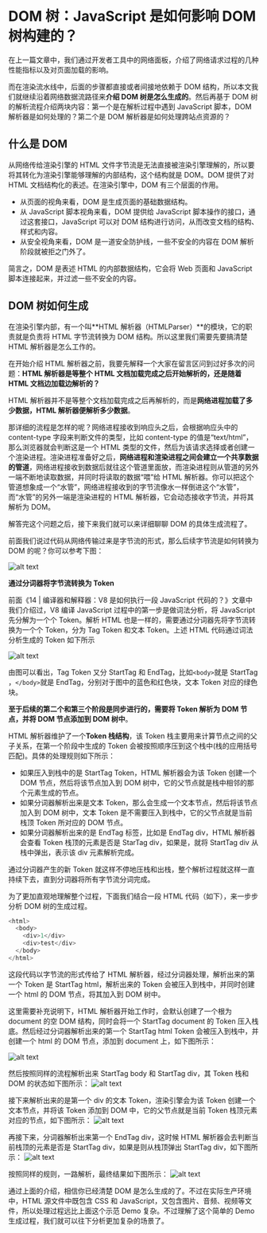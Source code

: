 # DOM 树：JavaScript 是如何影响 DOM 树构建的？

在上一篇文章中，我们通过开发者工具中的网络面板，介绍了网络请求过程的几种性能指标以及对页面加载的影响。

而在渲染流水线中，后面的步骤都直接或者间接地依赖于 DOM 结构，所以本文我们就继续沿着网络数据流路径来**介绍 DOM 树是怎么生成的**。然后再基于 DOM 树的解析流程介绍两块内容：第一个是在解析过程中遇到 JavaScript 脚本，DOM 解析器是如何处理的？第二个是 DOM 解析器是如何处理跨站点资源的？

## 什么是 DOM

从网络传给渲染引擎的 HTML 文件字节流是无法直接被渲染引擎理解的，所以要将其转化为渲染引擎能够理解的内部结构，这个结构就是 DOM。DOM 提供了对 HTML 文档结构化的表述。在渲染引擎中，DOM 有三个层面的作用。

- 从页面的视角来看，DOM 是生成页面的基础数据结构。
- 从 JavaScript 脚本视角来看，DOM 提供给 JavaScript 脚本操作的接口，通过这套接口，JavaScript 可以对 DOM 结构进行访问，从而改变文档的结构、样式和内容。
- 从安全视角来看，DOM 是一道安全防护线，一些不安全的内容在 DOM 解析阶段就被拒之门外了。

简言之，DOM 是表述 HTML 的内部数据结构，它会将 Web 页面和 JavaScript 脚本连接起来，并过滤一些不安全的内容。

## DOM 树如何生成

在渲染引擎内部，有一个叫**HTML 解析器（HTMLParser）**的模块，它的职责就是负责将 HTML 字节流转换为 DOM 结构。所以这里我们需要先要搞清楚 HTML 解析器是怎么工作的。

在开始介绍 HTML 解析器之前，我要先解释一个大家在留言区问到过好多次的问题：**HTML 解析器是等整个 HTML 文档加载完成之后开始解析的，还是随着 HTML 文档边加载边解析的？**

HTML 解析器并不是等整个文档加载完成之后再解析的，而是**网络进程加载了多少数据，HTML 解析器便解析多少数据**。

那详细的流程是怎样的呢？网络进程接收到响应头之后，会根据响应头中的 content-type 字段来判断文件的类型，比如 content-type 的值是“text/html”，那么浏览器就会判断这是一个 HTML 类型的文件，然后为该请求选择或者创建一个渲染进程。渲染进程准备好之后，**网络进程和渲染进程之间会建立一个共享数据的管道**，网络进程接收到数据后就往这个管道里面放，而渲染进程则从管道的另外一端不断地读取数据，并同时将读取的数据“喂”给 HTML 解析器。你可以把这个管道想象成一个“水管”，网络进程接收到的字节流像水一样倒进这个“水管”，而“水管”的另外一端是渲染进程的 HTML 解析器，它会动态接收字节流，并将其解析为 DOM。

解答完这个问题之后，接下来我们就可以来详细聊聊 DOM 的具体生成流程了。

前面我们说过代码从网络传输过来是字节流的形式，那么后续字节流是如何转换为 DOM 的呢？你可以参考下图：

![alt text](./img/字节流转换为DOM.png)

**通过分词器将字节流转换为 Token**

前面《14 | 编译器和解释器：V8 是如何执行一段 JavaScript 代码的？》文章中我们介绍过，V8 编译 JavaScript 过程中的第一步是做词法分析，将 JavaScript 先分解为一个个 Token。解析 HTML 也是一样的，需要通过分词器先将字节流转换为一个个 Token，分为 Tag Token 和文本 Token。上述 HTML 代码通过词法分析生成的 Token 如下所示

![alt text](./img/生成的Token示意图.png)

由图可以看出，Tag Token 又分 StartTag 和 EndTag，比如`<body>`就是 StartTag ，`</body>`就是 EndTag，分别对于图中的蓝色和红色块，文本 Token 对应的绿色块。

**至于后续的第二个和第三个阶段是同步进行的，需要将 Token 解析为 DOM 节点，并将 DOM 节点添加到 DOM 树中**。

HTML 解析器维护了一个**Token 栈结构**，该 Token 栈主要用来计算节点之间的父子关系，在第一个阶段中生成的 Token 会被按照顺序压到这个栈中(栈的应用括号匹配)。具体的处理规则如下所示：

- 如果压入到栈中的是 StartTag Token，HTML 解析器会为该 Token 创建一个 DOM 节点，然后将该节点加入到 DOM 树中，它的父节点就是栈中相邻的那个元素生成的节点。
- 如果分词器解析出来是文本 Token，那么会生成一个文本节点，然后将该节点加入到 DOM 树中，文本 Token 是不需要压入到栈中，它的父节点就是当前栈顶 Token 所对应的 DOM 节点。
- 如果分词器解析出来的是 EndTag 标签，比如是 EndTag div，HTML 解析器会查看 Token 栈顶的元素是否是 StarTag div，如果是，就将 StartTag div 从栈中弹出，表示该 div 元素解析完成。

通过分词器产生的新 Token 就这样不停地压栈和出栈，整个解析过程就这样一直持续下去，直到分词器将所有字节流分词完成。

为了更加直观地理解整个过程，下面我们结合一段 HTML 代码（如下），来一步步分析 DOM 树的生成过程。

```js
<html>
  <body>
    <div>1</div>
    <div>test</div>
  </body>
</html>
```

这段代码以字节流的形式传给了 HTML 解析器，经过分词器处理，解析出来的第一个 Token 是 StartTag html，解析出来的 Token 会被压入到栈中，并同时创建一个 html 的 DOM 节点，将其加入到 DOM 树中。

这里需要补充说明下，HTML 解析器开始工作时，会默认创建了一个根为 document 的空 DOM 结构，同时会将一个 StartTag document 的 Token 压入栈底。然后经过分词器解析出来的第一个 StartTag html Token 会被压入到栈中，并创建一个 html 的 DOM 节点，添加到 document 上，如下图所示：

![alt text](./img/解析到StartTaghtml时的状态.png)

然后按照同样的流程解析出来 StartTag body 和 StartTag div，其 Token 栈和 DOM 的状态如下图所示：
![alt text](./img/解析到StartTagdiv时的状态.png)

接下来解析出来的是第一个 div 的文本 Token，渲染引擎会为该 Token 创建一个文本节点，并将该 Token 添加到 DOM 中，它的父节点就是当前 Token 栈顶元素对应的节点，如下图所示：
![alt text](./img/解析出第一个文本Token时的状态.png)

再接下来，分词器解析出来第一个 EndTag div，这时候 HTML 解析器会去判断当前栈顶的元素是否是 StartTag div，如果是则从栈顶弹出 StartTag div，如下图所示：
![alt text](./img/元素弹出Token栈示意图.png)

按照同样的规则，一路解析，最终结果如下图所示：
![alt text](./img/最终解析结果.png)

通过上面的介绍，相信你已经清楚 DOM 是怎么生成的了。不过在实际生产环境中，HTML 源文件中既包含 CSS 和 JavaScript，又包含图片、音频、视频等文件，所以处理过程远比上面这个示范 Demo 复杂。不过理解了这个简单的 Demo 生成过程，我们就可以往下分析更加复杂的场景了。
